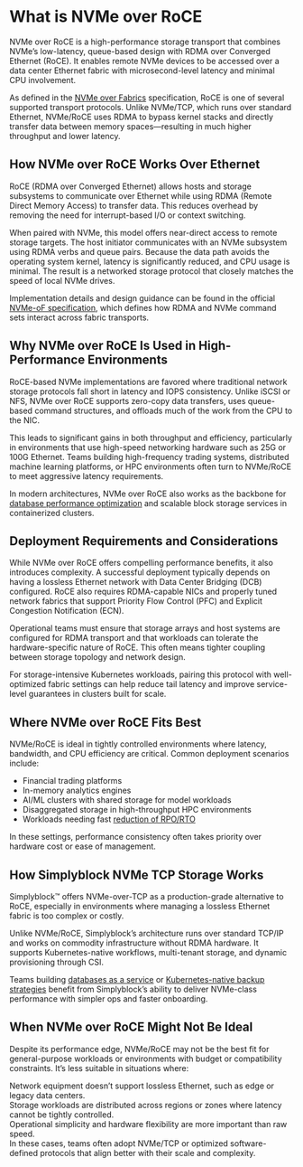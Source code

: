 # What is NVMe over RoCE

NVMe over RoCE is a high-performance storage transport that combines NVMe’s low-latency, queue-based design with RDMA over Converged Ethernet (RoCE). It enables remote NVMe devices to be accessed over a data center Ethernet fabric with microsecond-level latency and minimal CPU involvement.

As defined in the [NVMe over Fabrics](https://en.wikipedia.org/wiki/NVM_Express#NVMe_over_Fabrics) specification, RoCE is one of several supported transport protocols. Unlike NVMe/TCP, which runs over standard Ethernet, NVMe/RoCE uses RDMA to bypass kernel stacks and directly transfer data between memory spaces—resulting in much higher throughput and lower latency.

## How NVMe over RoCE Works Over Ethernet

RoCE (RDMA over Converged Ethernet) allows hosts and storage subsystems to communicate over Ethernet while using RDMA (Remote Direct Memory Access) to transfer data. This reduces overhead by removing the need for interrupt-based I/O or context switching.

When paired with NVMe, this model offers near-direct access to remote storage targets. The host initiator communicates with an NVMe subsystem using RDMA verbs and queue pairs. Because the data path avoids the operating system kernel, latency is significantly reduced, and CPU usage is minimal. The result is a networked storage protocol that closely matches the speed of local NVMe drives.

Implementation details and design guidance can be found in the official [NVMe-oF specification](https://nvmexpress.org/developers/nvme-of-specification/), which defines how RDMA and NVMe command sets interact across fabric transports.

## Why NVMe over RoCE Is Used in High-Performance Environments

RoCE-based NVMe implementations are favored where traditional network storage protocols fall short in latency and IOPS consistency. Unlike iSCSI or NFS, NVMe over RoCE supports zero-copy data transfers, uses queue-based command structures, and offloads much of the work from the CPU to the NIC.

This leads to significant gains in both throughput and efficiency, particularly in environments that use high-speed networking hardware such as 25G or 100G Ethernet. Teams building high-frequency trading systems, distributed machine learning platforms, or HPC environments often turn to NVMe/RoCE to meet aggressive latency requirements.

In modern architectures, NVMe over RoCE also works as the backbone for [database performance optimization](https://www.simplyblock.io/use-cases/database-performance-optimization/) and scalable block storage services in containerized clusters.

## Deployment Requirements and Considerations

While NVMe over RoCE offers compelling performance benefits, it also introduces complexity. A successful deployment typically depends on having a lossless Ethernet network with Data Center Bridging (DCB) configured. RoCE also requires RDMA-capable NICs and properly tuned network fabrics that support Priority Flow Control (PFC) and Explicit Congestion Notification (ECN).

Operational teams must ensure that storage arrays and host systems are configured for RDMA transport and that workloads can tolerate the hardware-specific nature of RoCE. This often means tighter coupling between storage topology and network design.

For storage-intensive Kubernetes workloads, pairing this protocol with well-optimized fabric settings can help reduce tail latency and improve service-level guarantees in clusters built for scale.

## Where NVMe over RoCE Fits Best

NVMe/RoCE is ideal in tightly controlled environments where latency, bandwidth, and CPU efficiency are critical. Common deployment scenarios include:

- Financial trading platforms  
- In-memory analytics engines  
- AI/ML clusters with shared storage for model workloads  
- Disaggregated storage in high-throughput HPC environments  
- Workloads needing fast [reduction of RPO/RTO](https://www.simplyblock.io/use-cases/reduction-of-rpo-rto/)

In these settings, performance consistency often takes priority over hardware cost or ease of management.

## How Simplyblock NVMe TCP Storage Works

Simplyblock™ offers NVMe-over-TCP as a production-grade alternative to RoCE, especially in environments where managing a lossless Ethernet fabric is too complex or costly.

Unlike NVMe/RoCE, Simplyblock’s architecture runs over standard TCP/IP and works on commodity infrastructure without RDMA hardware. It supports Kubernetes-native workflows, multi-tenant storage, and dynamic provisioning through CSI.

Teams building [databases as a service](https://www.simplyblock.io/use-cases/databases-as-a-service/) or [Kubernetes-native backup strategies](https://www.simplyblock.io/use-cases/kubernetes-backup/) benefit from Simplyblock’s ability to deliver NVMe-class performance with simpler ops and faster onboarding.

## When NVMe over RoCE Might Not Be Ideal

Despite its performance edge, NVMe/RoCE may not be the best fit for general-purpose workloads or environments with budget or compatibility constraints. It’s less suitable in situations where:

Network equipment doesn’t support lossless Ethernet, such as edge or legacy data centers.  
Storage workloads are distributed across regions or zones where latency cannot be tightly controlled.  
Operational simplicity and hardware flexibility are more important than raw speed.  
In these cases, teams often adopt NVMe/TCP or optimized software-defined protocols that align better with their scale and complexity.
